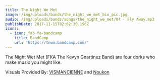 ```yaml
---
title: The Night We Met
image: /img/uploads/bands/the_night_we_met_bio_pic.jpg
audio: /img/uploads/bands/songs/the_night_we_met/04 - Fly Away.mp3
publishDate: 2017-11-15T02:02:30.198Z
icons:
  - icon: fab fa-bandcamp
    title: BandCamp
    url: 'https://tnwm.bandcamp.com/'
---
```

The Night Wet Met (FKA The Kevyn Gnartinez Band) are four dorks who make music you might like.

Visuals Provided By: [VISMANCIENNE](../../visualists/vismancienne/) and [Noukon](../../visualists/noukon/)